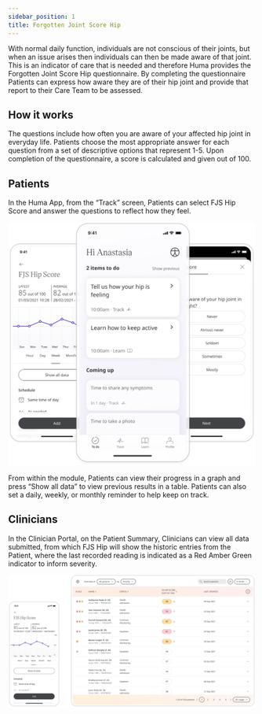 ```yaml
---
sidebar_position: 1
title: Forgotten Joint Score Hip
---
```


With normal daily function, individuals are not conscious of their joints, but when an issue arises then individuals can then be made aware of that joint. This is an indicator of care that is needed and therefore Huma provides the Forgotten Joint Score Hip questionnaire. By completing the questionnaire Patients can express how aware they are of their hip joint and provide that report to their Care Team to be assessed.

## How it works

The questions include how often you are aware of your affected hip joint in everyday life. Patients choose the most appropriate answer for each question from a set of descriptive options that represent 1-5. Upon completion of the questionnaire, a score is calculated and given out of 100.

## Patients

In the Huma App, from the “Track” screen, Patients can select FJS Hip Score and answer the questions to reflect how they feel.

![Forgotten Joint Score Hip in the Huma App ](./assets/fjs-hip.svg)

From within the module, Patients can view their progress in a graph and press “Show all data” to view previous results in a table. Patients can also set a daily, weekly, or monthly reminder to help keep on track.

## Clinicians

In the Clinician Portal, on the Patient Summary, Clinicians can view all data submitted, from which FJS Hip will show the historic entries from the Patient, where the last recorded reading is indicated as a Red Amber Green indicator to inform severity. 

![Clinician view of Forgotten Joint Score Hip](./assets/cp-fjs-hip.svg)